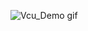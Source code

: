 ![Vcu_Demo gif](https://github.com/OhGyong/Vcu_Demo/assets/52282493/f84ce4d8-5baa-4471-a3d2-82a9fb106be9)